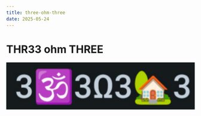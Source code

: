 ```yaml
---
title: three-ohm-three
date: 2025-05-24
---
```

# THR33 ohm THREE
![3om3ohm3home3-image!](/3ohm3_univ.drawio.svg)
